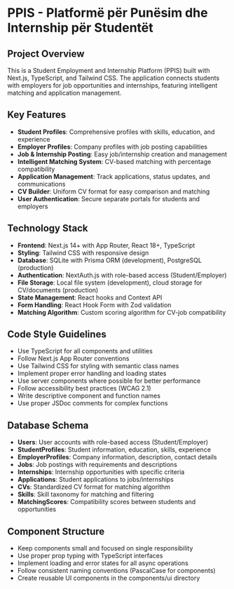 # PPIS - Platformë për Punësim dhe Internship për Studentët

<!-- Use this file to provide workspace-specific custom instructions to Copilot. For more details, visit https://code.visualstudio.com/docs/copilot/copilot-customization#_use-a-githubcopilotinstructionsmd-file -->

## Project Overview
This is a Student Employment and Internship Platform (PPIS) built with Next.js, TypeScript, and Tailwind CSS. The application connects students with employers for job opportunities and internships, featuring intelligent matching and application management.

## Key Features
- **Student Profiles**: Comprehensive profiles with skills, education, and experience
- **Employer Profiles**: Company profiles with job posting capabilities
- **Job & Internship Posting**: Easy job/internship creation and management
- **Intelligent Matching System**: CV-based matching with percentage compatibility
- **Application Management**: Track applications, status updates, and communications
- **CV Builder**: Uniform CV format for easy comparison and matching
- **User Authentication**: Secure separate portals for students and employers

## Technology Stack
- **Frontend**: Next.js 14+ with App Router, React 18+, TypeScript
- **Styling**: Tailwind CSS with responsive design
- **Database**: SQLite with Prisma ORM (development), PostgreSQL (production)
- **Authentication**: NextAuth.js with role-based access (Student/Employer)
- **File Storage**: Local file system (development), cloud storage for CV/documents (production)
- **State Management**: React hooks and Context API
- **Form Handling**: React Hook Form with Zod validation
- **Matching Algorithm**: Custom scoring algorithm for CV-job compatibility

## Code Style Guidelines
- Use TypeScript for all components and utilities
- Follow Next.js App Router conventions
- Use Tailwind CSS for styling with semantic class names
- Implement proper error handling and loading states
- Use server components where possible for better performance
- Follow accessibility best practices (WCAG 2.1)
- Write descriptive component and function names
- Use proper JSDoc comments for complex functions

## Database Schema
- **Users**: User accounts with role-based access (Student/Employer)
- **StudentProfiles**: Student information, education, skills, experience
- **EmployerProfiles**: Company information, description, contact details
- **Jobs**: Job postings with requirements and descriptions
- **Internships**: Internship opportunities with specific criteria
- **Applications**: Student applications to jobs/internships
- **CVs**: Standardized CV format for matching algorithm
- **Skills**: Skill taxonomy for matching and filtering
- **MatchingScores**: Compatibility scores between students and opportunities

## Component Structure
- Keep components small and focused on single responsibility
- Use proper prop typing with TypeScript interfaces
- Implement loading and error states for all async operations
- Follow consistent naming conventions (PascalCase for components)
- Create reusable UI components in the components/ui directory
